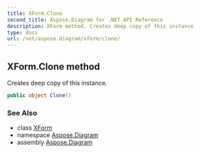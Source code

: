 ```yaml
---
title: XForm.Clone
second_title: Aspose.Diagram for .NET API Reference
description: XForm method. Creates deep copy of this instance
type: docs
url: /net/aspose.diagram/xform/clone/
---
```

## XForm.Clone method

Creates deep copy of this instance.

```csharp
public object Clone()
```

### See Also

* class [XForm](../)
* namespace [Aspose.Diagram](../../xform/)
* assembly [Aspose.Diagram](../../../)


